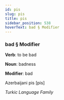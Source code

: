 ```yaml
---
id: pis
slug: pis
title: pis
sidebar_position: 538
hoverText: bad § Modifier
---
```


### bad § Modifier

**Verb**: to be bad

**Noun**: badness

**Modifier**: bad

Azerbaijani pis [pis]

*Turkic Language Family*